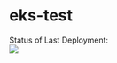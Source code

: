 # eks-test

Status of Last Deployment:<br>
<img src="https://github.com/burzik2020/eks-test/actions/workflows/blank.yml/badge.svg?branch=master">
